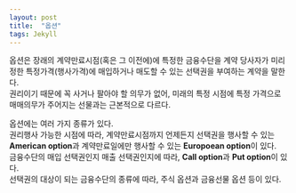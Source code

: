 ```yaml
---
layout: post
title:  "옵션"
tags: Jekyll
---
```


<p>
  옵션은 장래의 계약만료시점(혹은 그 이전에)에 특정한 금융수단을 계약 당사자가 미리 정한 특정가격(행사가격)에 매입하거나 매도할 수 있는 선택권을 부여하는 계약을 말한다.<br>
  권리이기 때문에 꼭 사거나 팔아야 할 의무가 없어, 미래의 특정 시점에 특정 가격으로 매매의무가 주어지는 선물과는 근본적으로 다르다.
</p>
<p>
  옵션에는 여러 가지 종류가 있다.<br>
  권리행사 가능한 시점에 따라, 계약만료시점까지 언제든지 선택권을 행사할 수 있는 <strong>American option</strong>과 계약만료일에만 행사할 수 있는 <strong>Europoean option</strong>이 있다.<br>
  금융수단의 매입 선택권인지 매출 선택권인지에 따라, <strong>Call option</strong>과 <strong>Put option</strong>이 있다.<br>
  선택권의 대상이 되는 금융수단의 종류에 따라, 주식 옵션과 금융선물 옵션 등이 있다.
</p>
